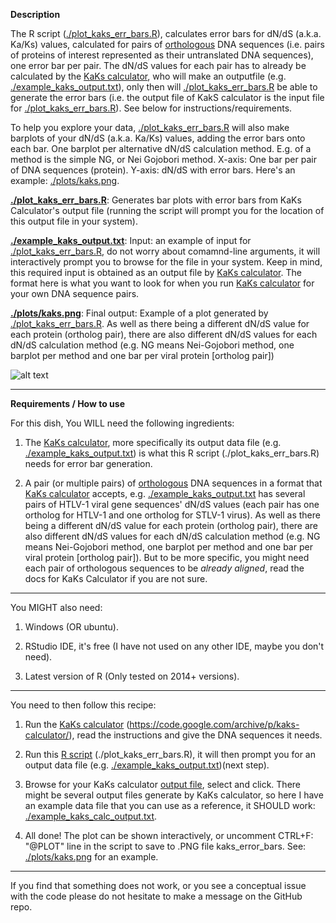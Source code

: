 **Description** 

The R script ([./plot_kaks_err_bars.R][3]), calculates error bars for dN/dS (a.k.a. Ka/Ks) values, calculated for pairs of [orthologous][1] DNA sequences (i.e. pairs of proteins of interest represented as their untranslated DNA sequences), one error bar per pair. The dN/dS values for each pair has to already be calculated by the [KaKs calculator][2], who will make an outputfile (e.g. [./example_kaks_output.txt][4]), only then will [./plot_kaks_err_bars.R][3] be able to generate the error bars (i.e. the output file of KakS calculator is the input file for [./plot_kaks_err_bars.R][3]). See below for instructions/requirements.

To help you explore your data, [./plot_kaks_err_bars.R][3] will also make barplots of your dN/dS (a.k.a. Ka/Ks) values, adding the error bars onto each bar. One barplot per alternative dN/dS calculation method. E.g. of a method is the simple NG, or Nei Gojobori method. X-axis: One bar per pair of DNA sequences (protein). Y-axis:  dN/dS with error bars. Here's an example: [./plots/kaks.png][5]. 

[**./plot_kaks_err_bars.R**][3]: Generates bar plots with error bars from KaKs Calculator's output file (running the script will prompt you for the location of this output file in your system).

[**./example_kaks_output.txt**][4]: Input: an example of input for [./plot_kaks_err_bars.R][3], do not worry about comamnd-line arguments, it will interactively prompt you to browse for the file in your system. Keep in mind, this required input is obtained as an output file by [KaKs calculator][2]. The format here is what you want to look for when you run [KaKs calculator][2] for your own DNA sequence pairs.

[**./plots/kaks.png**][5]: Final output: Example of a plot generated by [./plot_kaks_err_bars.R][3]. As well as there being a different dN/dS value for each protein (ortholog pair), there are also different dN/dS values for each dN/dS calculation method (e.g. NG means Nei-Gojobori method, one barplot per method and one bar per viral protein [ortholog pair])

![alt text][logo]

---
 
**Requirements / How to use**

For this dish, You WILL need the following ingredients: 

 1. The [KaKs calculator][2], more specifically its output data file (e.g. [./example_kaks_output.txt][4]) is what this R script (./plot_kaks_err_bars.R) needs for error bar generation. 

 2. A pair (or multiple pairs) of [orthologous][1] DNA sequences in a format that [KaKs calculator][2] accepts, e.g. [./example_kaks_output.txt][4] has several pairs of HTLV-1 viral gene sequences' dN/dS values (each pair has one ortholog for HTLV-1 and one ortholog for STLV-1 virus). As well as there being a different dN/dS value for each protein (ortholog pair), there are also different dN/dS values for each dN/dS calculation method (e.g. NG means Nei-Gojobori method, one barplot per method and one bar per viral protein [ortholog pair]). But to be more specific, you might need each pair of orthologous sequences to be *already aligned*, read the docs for KaKs Calculator if you are not sure.  

 
---

You MIGHT also need:

 1. Windows (OR ubuntu).

 2. RStudio IDE, it's free (I have not used on any other IDE, maybe you don't need).

 3. Latest version of R (Only tested on 2014+ versions).

---

You need to then follow this recipe: 

 1. Run the [KaKs calculator][2] (https://code.google.com/archive/p/kaks-calculator/), read the instructions and give the DNA sequences it needs.

 2. Run this [R script][3] (./plot_kaks_err_bars.R), it will then prompt you for an output data file (e.g. [./example_kaks_output.txt][4])(next step).

 3. Browse for your KaKs calculator [output file][4], select and click. There might be several output files generate by KaKs calculator, so here I have an example data file that you can use as a reference, it SHOULD work: [./example_kaks_calc_output.txt][4].

 4. All done! The plot can be shown interactively, or uncomment CTRL+F: "@PLOT" line in the script to save to .PNG file kaks_error_bars. See: [./plots/kaks.png][5] for an example.

---

If you find that something does not work, or you see a conceptual issue with the code please do not hesitate to make a message on the GitHub repo. 


[1]: http://homepage.usask.ca/~ctl271/857/def_homolog.shtml
[2]: https://code.google.com/archive/p/kaks-calculator/
[3]: https://github.com/a1ultima/kaks_error_bars/blob/master/plot_kaks_err_bars.R
[4]: https://github.com/a1ultima/kaks_error_bars/blob/master/example_kaks_output.txt
[5]: https://github.com/a1ultima/kaks_error_bars/blob/master/plots/kaks.png
[logo]: https://github.com/a1ultima/kaks_error_bars/blob/master/plots/kaks.png?raw=true "dN/dS values for HTLV-1 viral proteins (STLV-1 reference) calculated using different methods for dN/dS (one barplot per method)"